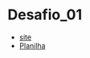 # Desafio_01
- [site](https://01desafio-dnc.netlify.app/)
- [Planilha](https://docs.google.com/spreadsheets/d/1jdb81nZhiSAtRqjbbVGEIL8_XR7MN1CkjxSdRpLJvS4/edit#gid=0)
